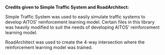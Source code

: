 **Credits given to Simple Traffic System and RoadArchitect:**

Simple Traffic System was used to easily simulate traffic systems to develop AITOS' reinforcement learning model.
Certain files in this library was heavily modified to suit the needs of developing AITOS' reinforcement learning model. 

RoadArchitect was used to create the 4-way intersection where the reinforcement learning model was trained. 
